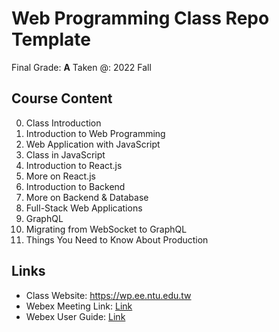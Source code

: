 # Web Programming Class Repo Template

Final Grade: **A**
Taken @: 2022 Fall


## Course Content

0. Class Introduction
1. Introduction to Web Programming
2. Web Application with JavaScript
3. Class in JavaScript
4. Introduction to React.js
5. More on React.js
6. Introduction to Backend
7. More on Backend & Database
8. Full-Stack Web Applications
9. GraphQL
10. Migrating from WebSocket to GraphQL
11. Things You Need to Know About Production

## Links
- Class Website: https://wp.ee.ntu.edu.tw
- Webex Meeting Link: [Link](https://ntucc.webex.com/meet/cyhuang)
- Webex User Guide: [Link](https://hackmd.io/9H-sQ4krS_CgTsVr2BflRQ?view)
